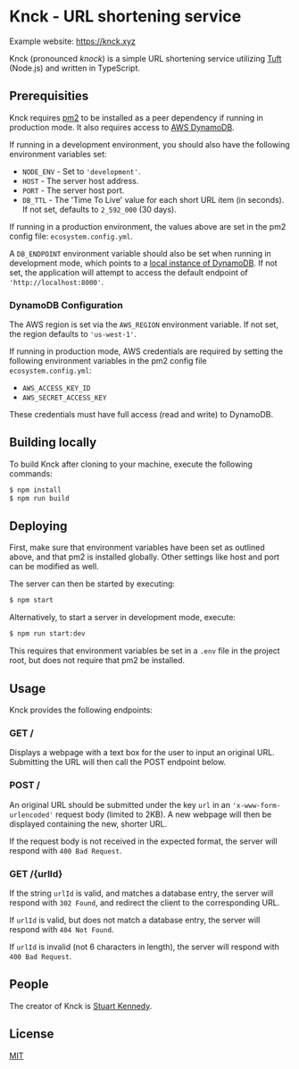 # Knck - URL shortening service

Example website: https://knck.xyz

Knck (pronounced *knock*) is a simple URL shortening service utilizing [Tuft](https://www.tuft.dev) (Node.js) and written in TypeScript.

## Prerequisities

Knck requires [pm2](https://pm2.io/) to be installed as a peer dependency if running in production mode. It also requires access to [AWS DynamoDB](https://aws.amazon.com/dynamodb/).

If running in a development environment, you should also have the following environment variables set:

* `NODE_ENV` - Set to `'development'`.
* `HOST` - The server host address.
* `PORT` - The server host port.
* `DB_TTL` - The 'Time To Live' value for each short URL item (in seconds). If not set, defaults to `2_592_000` (30 days).

If running in a production environment, the values above are set in the pm2 config file: `ecosystem.config.yml`.

A `DB_ENDPOINT` environment variable should also be set when running in development mode, which points to a [local instance of DynamoDB](https://docs.aws.amazon.com/amazondynamodb/latest/developerguide/DynamoDBLocal.html). If not set, the application will attempt to access the default endpoint of `'http://localhost:8000'`.

### DynamoDB Configuration

The AWS region is set via the `AWS_REGION` environment variable. If not set, the region defaults to `'us-west-1'`.

If running in production mode, AWS credentials are required by setting the following environment variables in the pm2 config file `ecosystem.config.yml`:

* `AWS_ACCESS_KEY_ID`
* `AWS_SECRET_ACCESS_KEY`

These credentials must have full access (read and write) to DynamoDB.

## Building locally

To build Knck after cloning to your machine, execute the following commands:

```sh
$ npm install
$ npm run build
```

## Deploying

First, make sure that environment variables have been set as outlined above, and that pm2 is installed globally. Other settings like host and port can be modified as well.

The server can then be started by executing:

```sh
$ npm start
```

Alternatively, to start a server in development mode, execute:

```sh
$ npm run start:dev
```

This requires that environment variables be set in a `.env` file in the project root, but does not require that pm2 be installed.

## Usage

Knck provides the following endpoints:

### GET /

Displays a webpage with a text box for the user to input an original URL. Submitting the URL will then call the POST endpoint below.

### POST /

An original URL should be submitted under the key `url` in an `'x-www-form-urlencoded'` request body (limited to 2KB). A new webpage will then be displayed containing the new, shorter URL.

If the request body is not received in the expected format, the server will respond with `400 Bad Request`.

### GET /{urlId}

If the string `urlId` is valid, and matches a database entry, the server will respond with `302 Found`, and redirect the client to the corresponding URL.

If `urlId` is valid, but does not match a database entry, the server will respond with `404 Not Found`.

If `urlId` is invalid (not 6 characters in length), the server will respond with `400 Bad Request`.

## People

The creator of Knck is [Stuart Kennedy](https://github.com/rav2040).

## License

[MIT](https://github.com/rav2040/knck/blob/master/LICENSE)
